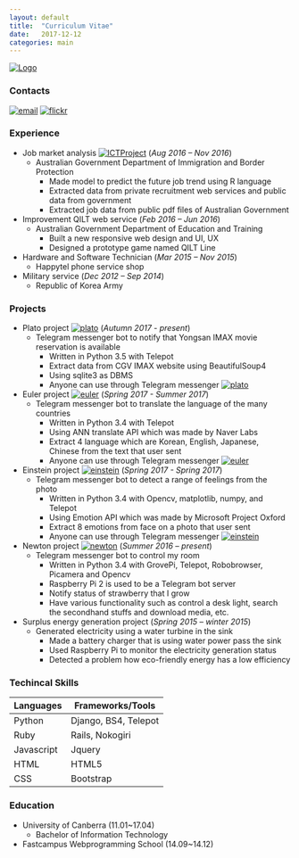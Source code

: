 ```yaml
---
layout: default
title:  "Curriculum Vitae"
date:   2017-12-12
categories: main
---
```


[![Logo](http://i68.tinypic.com/33bg946.png)]()

### Contacts
[![email](https://img.shields.io/badge/email-bumjin-00059f.svg?style=flat-square)](mailto:bumjinjung1@gmail.com)
[![flickr](https://img.shields.io/badge/flickr-bumjin-00059f.svg?style=flat-square)](https://www.flickr.com/photos/bumjin/)

### Experience
- Job market analysis [![ICTProject](https://img.shields.io/badge/github-ICTProject-lightgrey.svg?style=flat-square)](https://github.com/bamjin/ICTProject)  (*Aug 2016 – Nov 2016*)
  + Australian Government Department of Immigration and Border Protection
	+ Made model to predict the future job trend using R language
	+ Extracted data from private recruitment web services and public data from government
	+ Extracted job data from public pdf files of Australian Government
- Improvement QILT web service  (*Feb 2016 – Jun 2016*)
  + Australian Government Department of Education and Training
	+ Built a new responsive web design and UI, UX
	+ Designed a prototype game named QILT Line
- Hardware and Software Technician  (*Mar 2015 – Nov 2015*)
  + Happytel phone service shop
- Military service  (*Dec 2012 – Sep 2014*)
  + Republic of Korea Army

### Projects
  + Plato project [![plato](https://img.shields.io/badge/github-plato-lightgrey.svg?style=flat-square)](https://github.com/bamjin/plato)  (*Autumn 2017 - present*)
    + Telegram messenger bot to notify that Yongsan IMAX movie reservation is available
      + Written in Python 3.5 with Telepot
      + Extract data from CGV IMAX website using BeautifulSoup4
      + Using sqlite3 as DBMS
      + Anyone can use through Telegram messenger [![plato](https://img.shields.io/badge/telegram-plato-blue.svg?style=flat-square)](https://t.me/imaxnoti)
  + Euler project [![euler](https://img.shields.io/badge/github-euler-lightgrey.svg?style=flat-square)](https://github.com/bamjin/euler)  (*Spring 2017 - Summer 2017*)
    + Telegram messenger bot to translate the language of the many countries
      + Written in Python 3.4 with Telepot
      + Using ANN translate API which was made by Naver Labs
      + Extract 4 language which are Korean, English, Japanese, Chinese from the text that user sent
      + Anyone can use through Telegram messenger [![euler](https://img.shields.io/badge/telegram-euler-blue.svg?style=flat-square)](https://telegram.me/euler_translate_bot)
  + Einstein project [![einstein](https://img.shields.io/badge/github-einstein-lightgrey.svg?style=flat-square)](https://github.com/bamjin/einstein)  (*Spring 2017 - Spring 2017*)
    + Telegram messenger bot to detect a range of feelings from the photo
      + Written in Python 3.4 with Opencv, matplotlib, numpy, and Telepot
      + Using Emotion API which was made by Microsoft Project Oxford
      + Extract 8 emotions from face on a photo that user sent
      + Anyone can use through Telegram messenger [![einstein](https://img.shields.io/badge/telegram-einstein-blue.svg?style=flat-square)](https://telegram.me/einstein_emotion_bot)
  + Newton project [![newton](https://img.shields.io/badge/github-newton-lightgrey.svg?style=flat-square)](https://github.com/bamjin/newton)  (*Summer 2016 – present*)
    + Telegram messenger bot to control my room
      + Written in Python 3.4 with GrovePi, Telepot, Robobrowser, Picamera and Opencv
      + Raspberry Pi 2 is used to be a Telegram bot server
      + Notify status of strawberry that I grow
      + Have various functionality such as control a desk light, search the secondhand stuffs and download media, etc.
  + Surplus energy generation project  (*Spring 2015 – winter 2015*)
    + Generated electricity using a water turbine in the sink
      + Made a battery charger that is using water power pass the sink
      + Used Raspberry Pi to monitor the electricity generation status
      + Detected a problem how eco-friendly energy has a low efficiency

### Techincal Skills

| Languages  | Frameworks/Tools              |
|------------|-------------------------------|
| Python     | Django, BS4, Telepot          |
| Ruby       | Rails, Nokogiri               |
| Javascript | Jquery                        |
| HTML       | HTML5                         |
| CSS        | Bootstrap                     |

### Education
- University of Canberra (11.01~17.04)
    + Bachelor of Information Technology
- Fastcampus Webprogramming School (14.09~14.12)
